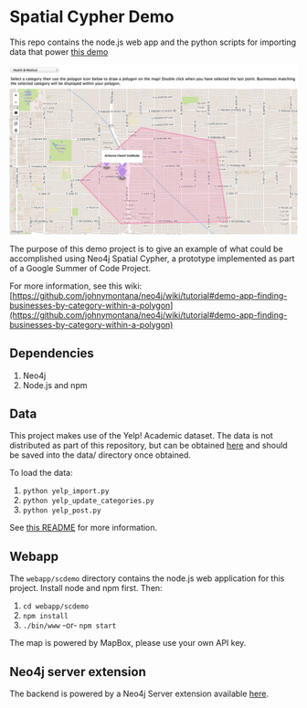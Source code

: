 # Spatial Cypher Demo


This repo contains the node.js web app and the python scripts for importing data that power [this demo](http://spatialcypherdemo.herokuapp.com)

![screenshot](scdemo_screenshot.png)

The purpose of this demo project is to give an example of what could be accomplished using Neo4j Spatial Cypher, a prototype implemented as part of a Google Summer of Code Project.

For more information, see this wiki:
[https://github.com/johnymontana/neo4j/wiki/tutorial#demo-app-finding-businesses-by-category-within-a-polygon](https://github.com/johnymontana/neo4j/wiki/tutorial#demo-app-finding-businesses-by-category-within-a-polygon)

## Dependencies

1. Neo4j
1. Node.js and npm

## Data

This project makes use of the Yelp! Academic dataset. The data is not distributed as part of this repository, but can be obtained [here]() and should be saved into the data/ directory once obtained.

To load the data:

1. `python yelp_import.py`
1. `python yelp_update_categories.py`
1. `python yelp_post.py`

See [this README]() for more information.


## Webapp

The `webapp/scdemo` directory contains the node.js web application for this project. Install node and npm first. Then:

1. `cd webapp/scdemo`
1. `npm install`
1. `./bin/www` -or- `npm start`

The map is powered by MapBox, please use your own API key.

## Neo4j server extension

The backend is powered by a Neo4j Server extension available [here](https://github.com/johnymontana/scdemo-extension).
